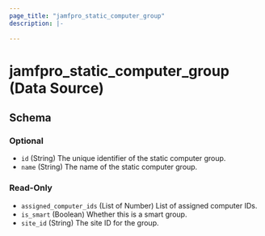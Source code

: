 ```yaml
---
page_title: "jamfpro_static_computer_group"
description: |-
  
---
```


# jamfpro_static_computer_group (Data Source)


<!-- schema generated by tfplugindocs -->
## Schema

### Optional

- `id` (String) The unique identifier of the static computer group.
- `name` (String) The name of the static computer group.

### Read-Only

- `assigned_computer_ids` (List of Number) List of assigned computer IDs.
- `is_smart` (Boolean) Whether this is a smart group.
- `site_id` (String) The site ID for the group.
